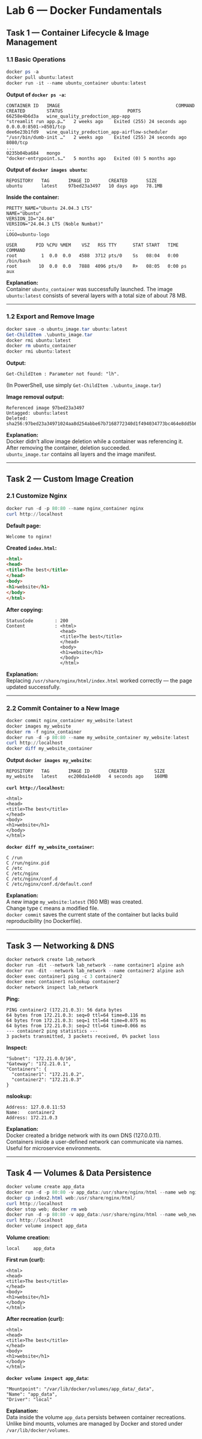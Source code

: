 # Lab 6 — Docker Fundamentals


## Task 1 — Container Lifecycle & Image Management

### 1.1 Basic Operations

```powershell
docker ps -a
docker pull ubuntu:latest
docker run -it --name ubuntu_container ubuntu:latest
```

**Output of `docker ps -a`:**
```
CONTAINER ID   IMAGE                                           COMMAND                  CREATED        STATUS                        PORTS
66258e4b6d3a   wine_quality_predoction_app-app                 "streamlit run app.p…"   2 weeks ago    Exited (255) 24 seconds ago   0.0.0.0:8501->8501/tcp
dee6e23b1fd9   wine_quality_predoction_app-airflow-scheduler   "/usr/bin/dumb-init …"   2 weeks ago    Exited (255) 24 seconds ago   8080/tcp
...
0235b04ba684   mongo                                           "docker-entrypoint.s…"   5 months ago   Exited (0) 5 months ago
```

**Output of `docker images ubuntu`:**
```
REPOSITORY   TAG       IMAGE ID       CREATED       SIZE
ubuntu       latest    97bed23a3497   10 days ago   78.1MB
```

**Inside the container:**
```
PRETTY_NAME="Ubuntu 24.04.3 LTS"
NAME="Ubuntu"
VERSION_ID="24.04"
VERSION="24.04.3 LTS (Noble Numbat)"
...
LOGO=ubuntu-logo

USER       PID %CPU %MEM    VSZ   RSS TTY      STAT START   TIME COMMAND
root         1  0.0  0.0   4588  3712 pts/0    Ss   08:04   0:00 /bin/bash
root        10  0.0  0.0   7888  4096 pts/0    R+   08:05   0:00 ps aux
```

**Explanation:**  
Container `ubuntu_container` was successfully launched. The image `ubuntu:latest` consists of several layers with a total size of about 78 MB.

---

### 1.2 Export and Remove Image

```powershell
docker save -o ubuntu_image.tar ubuntu:latest
Get-ChildItem .\ubuntu_image.tar
docker rmi ubuntu:latest
docker rm ubuntu_container
docker rmi ubuntu:latest
```

**Output:**
```
Get-ChildItem : Parameter not found: "lh".
```
(In PowerShell, use simply `Get-ChildItem .\ubuntu_image.tar`)

**Image removal output:**
```
Referenced image 97bed23a3497
Untagged: ubuntu:latest
Deleted: sha256:97bed23a34971024aa8d254abbe67b7168772340d1f494034773bc464e8dd5b6
```

**Explanation:**  
Docker didn’t allow image deletion while a container was referencing it.  
After removing the container, deletion succeeded.  
`ubuntu_image.tar` contains all layers and the image manifest.

---

## Task 2 — Custom Image Creation

### 2.1 Customize Nginx

```powershell
docker run -d -p 80:80 --name nginx_container nginx
curl http://localhost
```

**Default page:**
```
Welcome to nginx!
```

**Created `index.html`:**
```html
<html>
<head>
<title>The best</title>
</head>
<body>
<h1>website</h1>
</body>
</html>
```

**After copying:**
```
StatusCode        : 200
Content           : <html>
                    <head>
                    <title>The best</title>
                    </head>
                    <body>
                    <h1>website</h1>
                    </body>
                    </html>
```

**Explanation:**  
Replacing `/usr/share/nginx/html/index.html` worked correctly — the page updated successfully.

---

### 2.2 Commit Container to a New Image

```powershell
docker commit nginx_container my_website:latest
docker images my_website
docker rm -f nginx_container
docker run -d -p 80:80 --name my_website_container my_website:latest
curl http://localhost
docker diff my_website_container
```

**Output `docker images my_website`:**
```
REPOSITORY   TAG       IMAGE ID       CREATED          SIZE
my_website   latest    ec200da1e4d0   4 seconds ago    160MB
```

**`curl http://localhost`:**
```
<html>
<head>
<title>The best</title>
</head>
<body>
<h1>website</h1>
</body>
</html>
```

**`docker diff my_website_container`:**
```
C /run
C /run/nginx.pid
C /etc
C /etc/nginx
C /etc/nginx/conf.d
C /etc/nginx/conf.d/default.conf
```

**Explanation:**  
A new image `my_website:latest` (160 MB) was created.  
Change type `C` means a modified file.  
`docker commit` saves the current state of the container but lacks build reproducibility (no Dockerfile).

---

## Task 3 — Networking & DNS

```powershell
docker network create lab_network
docker run -dit --network lab_network --name container1 alpine ash
docker run -dit --network lab_network --name container2 alpine ash
docker exec container1 ping -c 3 container2
docker exec container1 nslookup container2
docker network inspect lab_network
```

**Ping:**
```
PING container2 (172.21.0.3): 56 data bytes
64 bytes from 172.21.0.3: seq=0 ttl=64 time=0.116 ms
64 bytes from 172.21.0.3: seq=1 ttl=64 time=0.075 ms
64 bytes from 172.21.0.3: seq=2 ttl=64 time=0.066 ms
--- container2 ping statistics ---
3 packets transmitted, 3 packets received, 0% packet loss
```

**Inspect:**
```
"Subnet": "172.21.0.0/16",
"Gateway": "172.21.0.1",
"Containers": {
  "container1": "172.21.0.2",
  "container2": "172.21.0.3"
}
```

**nslookup:**
```
Address: 127.0.0.11:53
Name:   container2
Address: 172.21.0.3
```

**Explanation:**  
Docker created a bridge network with its own DNS (127.0.0.11).  
Containers inside a user-defined network can communicate via names.  
Useful for microservice environments.

---

## Task 4 — Volumes & Data Persistence

```powershell
docker volume create app_data
docker run -d -p 80:80 -v app_data:/usr/share/nginx/html --name web nginx
docker cp index2.html web:/usr/share/nginx/html/
curl http://localhost
docker stop web; docker rm web
docker run -d -p 80:80 -v app_data:/usr/share/nginx/html --name web_new nginx
curl http://localhost
docker volume inspect app_data
```

**Volume creation:**
```
local     app_data
```

**First run (curl):**
```
<html>
<head>
<title>The best</title>
</head>
<body>
<h1>website</h1>
</body>
</html>
```

**After recreation (curl):**
```
<html>
<head>
<title>The best</title>
</head>
<body>
<h1>website</h1>
</body>
</html>
```

**`docker volume inspect app_data`:**
```
"Mountpoint": "/var/lib/docker/volumes/app_data/_data",
"Name": "app_data",
"Driver": "local"
```

**Explanation:**  
Data inside the volume `app_data` persists between container recreations.  
Unlike bind mounts, volumes are managed by Docker and stored under `/var/lib/docker/volumes`.